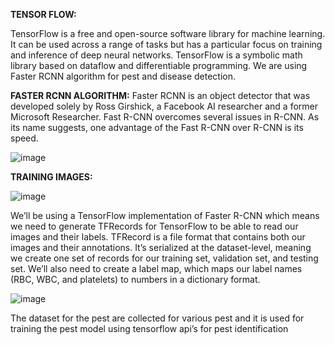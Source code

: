 **TENSOR FLOW:**

TensorFlow is a free and open-source software library for machine learning. It can be used across a range of tasks but has a particular focus on training and inference of deep neural networks. TensorFlow is a symbolic math library based on dataflow and differentiable programming. We are using Faster RCNN algorithm for pest and disease detection.

**FASTER RCNN ALGORITHM:**
Faster RCNN is an object detector that was developed solely by Ross Girshick, a Facebook AI researcher and a former Microsoft Researcher. Fast R-CNN overcomes several issues in R-CNN. As its name suggests, one advantage of the Fast R-CNN over R-CNN is its speed.

![image](https://user-images.githubusercontent.com/90558927/149665149-af0afca1-108f-4321-94c9-3a07de58ce34.png)

**TRAINING IMAGES:**

![image](https://user-images.githubusercontent.com/90558927/149665196-e7c54810-1ca0-43fa-bc04-70d77b23a509.png)

We’ll be using a TensorFlow implementation of Faster R-CNN which means we need to generate TFRecords for TensorFlow to be able to read our images and their labels. TFRecord is a file format that contains both our images and their annotations. It’s serialized at the dataset-level, meaning we create one set of records for our training set, validation set, and testing set. We’ll also need to create a label map, which maps our label names (RBC, WBC, and platelets) to numbers in a dictionary format.

![image](https://user-images.githubusercontent.com/90558927/149665215-0c5bcf53-c238-40b1-9e36-f8c9d1a978f4.png)

The dataset for the pest are collected for various pest  and it is used for training the pest model using tensorflow api’s for pest identification
